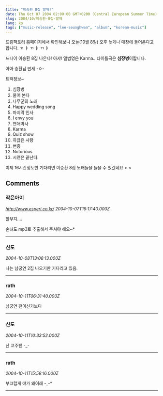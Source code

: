 ```yaml
---
title: "이승환 8집 발매!"
date: Thu Oct 07 2004 02:00:00 GMT+0200 (Central European Summer Time)
slug: 2004/10/이승환-8집-발매
lang: ko
tags: ["music-release", "lee-seunghwan", "album", "korean-music"]
---
```


드림팩토리 홈페이지에서 확인해보니 오늘(10월 8일) 오후 늦게나
매장에 들어온다고 합니다. ㄲ ㅑ ㄲ ㅑ ㄲ ㅑ 

드디어 이승환 8집 나온다! 아쟈! 
앨범명은 Karma..
타이틀곡은 **심장병**이랍니다.

아아 승환님 만세 -ㅇ-

트랙정보~

1. 심장병  
2. 물어 본다  
3. 나무꾼의 노래  
4. Happy wedding song  
5. 마지막 인사  
6. I envy you  
7. 연애박사  
8. Karma  
9. Quiz show  
10. 하찮은 사랑  
11. 변종  
12. Notorious  
13. 시련은 끝난다.  

이제 16시간정도만 기다리면 이승환 8집 노래들을 들을 수 있겠네요 >.<

## Comments

### 작은아이
*http://www.esperi.co.kr/*
*2004-10-07T19:17:40.000Z*

할부지....

손녀도 mp3로 추출해서 주셔야 해오~*

---

### 신도
*2004-10-08T13:08:13.000Z*

나는 남궁연 2집 나오기만 기다리고 있음.

---

### rath
*2004-10-11T06:31:40.000Z*

남궁연 팬이신가보다

---

### 신도
*2004-10-11T10:33:52.000Z*

난 교주팬 -_-

---

### rath
*2004-10-11T15:59:16.000Z*

부끄럽게 얘가 왜이래 -_-*

---
